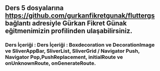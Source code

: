 ## Ders 5 dosyalarına https://github.com/gurkanfikretgunak/fluttergs bağlantı adresiyle Gürkan Fikret Günak eğitmenimizin profilinden ulaşabilirsiniz.

### Ders İçeriği : Ders İçeriği : Boxdecoration ve DecorationImage ve SliverAppBar, SliverList, SliverGrid / Navigator Push, Navigator Pop,PushReplacement, initialRoute ve onUnknownRoute, onGenerateRoute.
